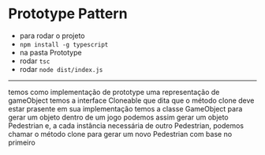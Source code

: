 # Prototype Pattern


- para rodar o projeto
- ``npm install -g typescript``
- na pasta Prototype
- rodar ``tsc``
- rodar ``node dist/index.js``

---
temos como implementação de prototype uma representação de gameObject
temos a interface Cloneable que dita que o método clone deve estar prasente em sua implementação
temos a classe GameObject para gerar um objeto dentro de um jogo
podemos assim gerar um objeto Pedestrian e, a cada instância necessária de outro Pedestrian, podemos chamar o método clone para gerar um novo Pedestrian com base no primeiro